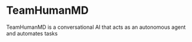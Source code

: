 # TeamHumanMD
TeamHumanMD is a conversational AI that acts as an autonomous agent and automates tasks
